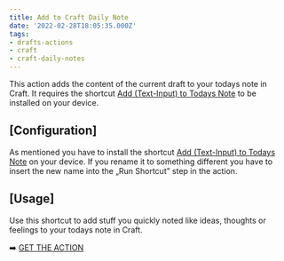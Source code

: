 ```yaml
---
title: Add to Craft Daily Note
date: '2022-02-28T18:05:35.000Z'
tags:
- drafts-actions
- craft
- craft-daily-notes
---
```

This action adds the content of the current draft to your todays note in Craft. It requires the shortcut [Add (Text-Input) to Todays Note](https://flohgro.com/web/ios-shortcuts/add-text-input-to-todays-note/) to be installed on your device.

## \[Configuration\]

As mentioned you have to install the shortcut [Add (Text-Input) to Todays Note](https://flohgro.com/web/ios-shortcuts/add-text-input-to-todays-note/) on your device. If you rename it to something different you have to insert the new name into the „Run Shortcut” step in the action.

## \[Usage\]

Use this shortcut to add stuff you quickly noted like ideas, thoughts or feelings to your todays note in Craft.

➡️ [GET THE ACTION](https://directory.getdrafts.com/a/1sM)